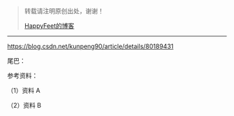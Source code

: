 > 转载请注明原创出处，谢谢！
>
> [HappyFeet的博客](https://blog.csdn.net/haihui_yang)





---



https://blog.csdn.net/kunpeng90/article/details/80189431



尾巴：



参考资料：

（1）资料 A

（2）资料 B